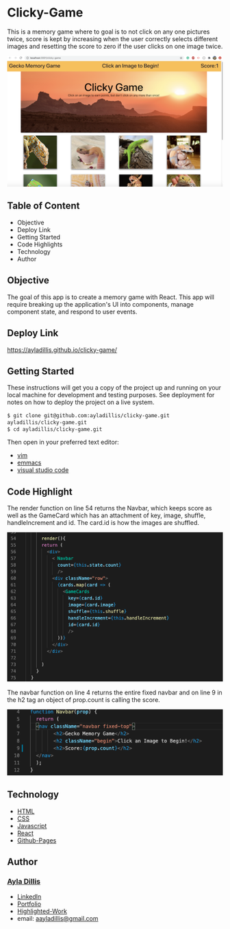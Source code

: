 # Clicky-Game

This is a memory game where to goal is to not click on any one pictures twice, score is kept by increasing when the user correctly selects different images and resetting the score to zero if the user clicks on one image twice. 

![Web Screenshot](./images/Clicky-game.png)


## Table of Content
- Objective
- Deploy Link
- Getting Started
- Code Highlights
- Technology
- Author 

## Objective

The goal of this app is to create a memory game with React. This app will require breaking up the application's UI into components, manage component state, and respond to user events.

## Deploy Link

https://ayladillis.github.io/clicky-game/

## Getting Started
These instructions will get you a copy of the project up and running on your local machine for development and testing purposes. See deployment for notes on how to deploy the project on a live system.

```
$ git clone git@github.com:ayladillis/clicky-game.git
ayladillis/clicky-game.git
$ cd ayladillis/clicky-game.git
```
Then open in your preferred text editor:
- [vim](https://www.vim.org/) 
- [emmacs](https://www.gnu.org/software/emacs/)
- [visual studio code](https://code.visualstudio.com/) 

## Code Highlight

The render function on line 54 returns the Navbar, which keeps score as well as the GameCard which has an attachment of key, image, shuffle, handleIncrement and id. The card.id is how the images are shuffled. 

![Screenshot](./images/code1.png)

The navbar function on line 4 returns the entire fixed navbar and on line 9 in the h2 tag an object of prop.count is calling the score. 

![Screenshot](./images/code2.png)



## Technology
* [HTML](https://developer.mozilla.org/en-US/docs/Web/HTML)
* [CSS](https://developer.mozilla.org/en-US/docs/Web/CSS)
* [Javascript](https://developer.mozilla.org/en-US/docs/Web/JavaScrip)
* [React](https://reactjs.org/)
* [Github-Pages](https://pages.github.com/)



## Author
### [Ayla Dillis](https://github.com/ayladillis)
- [LinkedIn](https://www.linkedin.com/in/ayladillis/)
- [Portfolio](https://polar-falls-52203.herokuapp.com/)
- [Highlighted-Work](https://ayladillis.github.io/Coding-Bootcamp-Project-1-Zillow-Maps-API-AD/)
- email: aayladillis@gmail.com